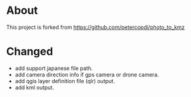# About

This project is forked from https://github.com/petercopdi/photo_to_kmz

# Changed
- add support japanese file path.
- add camera direction info if gps camera or drone camera.
- add qgis layer definition file (qlr) output.
- add kml output.


